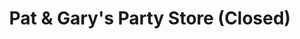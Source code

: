 ---
title: "Pat & Gary's Party Store (Closed)"
url: /indian-river/pat-and-garys-party-store-closed/
shop: alcohol
---